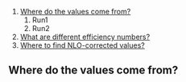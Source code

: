 1. [Where do the values come from?](#where)
   1. Run1
   2. Run2
3. [What are different efficiency numbers?](#what)
5. [Where to find NLO-corrected values?](#cmsguide)

## <a name="where">Where do the values come from?</a>
